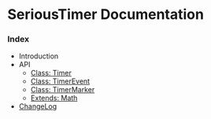 # SeriousTimer Documentation

### Index
* Introduction
* API
  * [Class: Timer][api.timer]
  * [Class: TimerEvent][api.timerevent]
  * [Class: TimerMarker][api.timermarker]
  * [Extends: Math][api.math]
* [ChangeLog][changelog]

[api.timer]:       api/Timer.md
[api.timerevent]:  api/TimerEvent.md
[api.timermarker]: api/TimerMarker.md
[api.math]:        api/Math.md
[changelog]:       changelog.md
